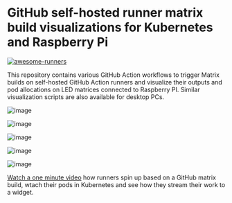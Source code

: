 # GitHub self-hosted runner matrix build visualizations for Kubernetes and Raspberry Pi

[![awesome-runners](https://img.shields.io/badge/listed%20on-awesome--runners-blue.svg)](https://github.com/jonico/awesome-runners)

This repository contains various GitHub Action workflows to trigger Matrix builds on self-hosted GitHub Action runners and visualize their outputs and pod allocations on LED matrices connected to Raspberry PI. Similar visualization scripts are also available for desktop PCs.

![image](https://user-images.githubusercontent.com/1872314/109425278-cbe32780-79e7-11eb-96b0-bd8be7b70896.png)

![image](https://user-images.githubusercontent.com/1872314/109425509-d8b44b00-79e8-11eb-9494-c860ee4d00b1.png)

![image](https://user-images.githubusercontent.com/1872314/109425714-f46c2100-79e9-11eb-892e-2eb123862356.png)

![image](https://user-images.githubusercontent.com/1872314/109425741-22e9fc00-79ea-11eb-903d-1b7ad782ef52.png)

![image](https://user-images.githubusercontent.com/1872314/109425763-3dbc7080-79ea-11eb-9c98-0cc59f1a22f8.png)

[Watch a one minute video](https://user-images.githubusercontent.com/1872314/109437801-218af480-7a27-11eb-8968-acf12d6392a5.mp4) how runners spin up based on a GitHub matrix build, wtach their pods in Kubernetes and see how they stream their work to a widget.

